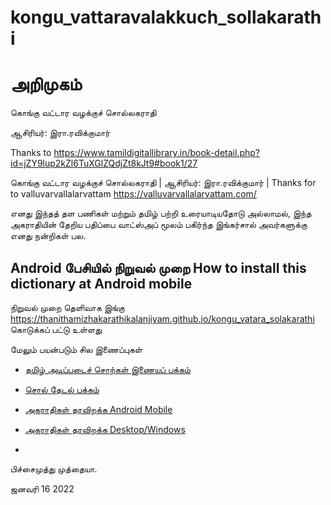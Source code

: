 # kongu_vattaravalakkuch_sollakarathi

# அறிமுகம்  

கொங்கு வட்டார வழக்குச் சொல்லகராதி

ஆசிரியர்: இரா.ரவிக்குமார்

Thanks to https://www.tamildigitallibrary.in/book-detail.php?id=jZY9lup2kZl6TuXGlZQdjZt8kJt9#book1/27

கொங்கு வட்டார வழக்குச் சொல்லகராதி | ஆசிரியர்: இரா.ரவிக்குமார் | Thanks for to valluvarvallalarvattam https://valluvarvallalarvattam.com/

எனது இந்தத் தள பணிகள் மற்றும் தமிழ் பற்றி உரையாடியதோடு அல்லாமல், இந்த அகராதியின் தேறிய பதிப்பை வாட்ஸ்அப் மூலம் பகிர்ந்த இங்கர்சால் அவர்களுக்கு எனது நன்றிகள் பல.



## Android பேசியில் நிறுவல் முறை How to install this dictionary at Android mobile

நிறுவல் முறை தெளிவாக இங்கு https://thanithamizhakarathikalanjiyam.github.io/kongu_vatara_solakarathi கொடுக்கப் பட்டு உள்ளது

மேலும் பயன்படும் சில இணைப்புகள்

- [தமிழ் அடிப்படைச் சொற்கள் இணையப் பக்கம் ](https://thanithamizhakarathikalanjiyam.github.io/tamil_basic_words/)
- [சொல் தேடல் பக்கம்](https://thanithamizhakarathikalanjiyam.github.io/)
- [அகராதிகள் தரவிறக்க Android Mobile](https://thanithamizhakarathikalanjiyam.github.io/tag/அகராதிகள்)
- [அகராதிகள் தரவிறக்க Desktop/Windows](https://github.com/ThaniThamizhAkarathiKalanjiyam/win_ttak/archive/master.zip)



-

பிச்சைமுத்து முத்தையா.

ஜனவரி 16 2022
